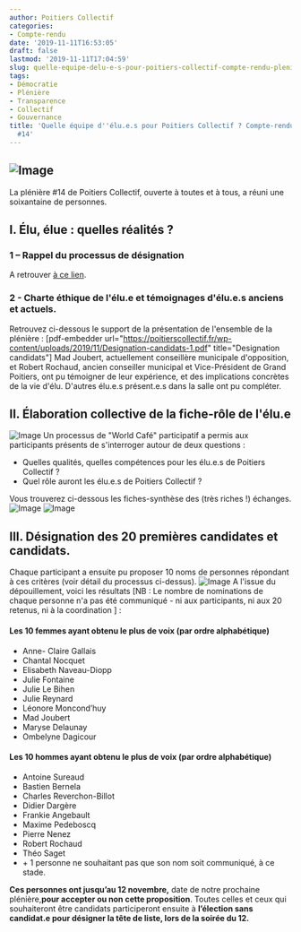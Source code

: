 ```yaml
---
author: Poitiers Collectif
categories:
- Compte-rendu
date: '2019-11-11T16:53:05'
draft: false
lastmod: '2019-11-11T17:04:59'
slug: quelle-equipe-delu-e-s-pour-poitiers-collectif-compte-rendu-pleniere-publique-14
tags:
- Démocratie
- Plénière
- Transparence
- Collectif
- Gouvernance
title: 'Quelle équipe d''élu.e.s pour Poitiers Collectif ? Compte-rendu Plénière Publique
  #14'
---
```


## ![Image](/images/2025/quelle-equipe-delu-e-s-pour-poitiers-collectif-compte-rendu-pleniere-publique-14/PLénière-14-LM.png)

La plénière #14 de Poitiers Collectif, ouverte à toutes et à tous, a réuni une soixantaine de personnes. 

## **I. Élu, élue : quelles réalités ?**

### **1 – Rappel du processus de désignation**

A retrouver [à ce lien](https://poitierscollectif.fr/processus-de-designation-des-candidat-e-s-de-poitiers-collectif/). 

### 2 - Charte éthique de l'élu.e et témoignages d'élu.e.s anciens et actuels.

Retrouvez ci-dessous le support de la présentation de l'ensemble de la plénière : [pdf-embedder url="https://poitierscollectif.fr/wp-content/uploads/2019/11/Designation-candidats-1.pdf" title="Designation candidats"]   Mad Joubert, actuellement conseillère municipale d'opposition, et Robert Rochaud, ancien conseiller municipal et Vice-Président de Grand Poitiers, ont pu témoigner de leur expérience, et des implications concrètes de la vie d'élu. D'autres élu.e.s présent.e.s dans la salle ont pu compléter.  

## II. Élaboration collective de la fiche-rôle de l'élu.e

![Image](/images/2025/quelle-equipe-delu-e-s-pour-poitiers-collectif-compte-rendu-pleniere-publique-14/EIo1XFWWkAcr7Zn.jpg) Un processus de "World Café" participatif a permis aux participants présents de s'interroger autour de deux questions : 

  * Quelles qualités, quelles compétences pour les élu.e.s de Poitiers Collectif ?
  * Quel rôle auront les élu.e.s de Poitiers Collectif ?

Vous trouverez ci-dessous les fiches-synthèse des (très riches !) échanges. ![Image](/images/2025/quelle-equipe-delu-e-s-pour-poitiers-collectif-compte-rendu-pleniere-publique-14/qualité-et-rôle-de-lélu-1024x724.jpg) ![Image](/images/2025/quelle-equipe-delu-e-s-pour-poitiers-collectif-compte-rendu-pleniere-publique-14/qualité-et-rôle-de-lélu2-1024x724.jpg) 

## III. Désignation des 20 premières candidates et candidats.

Chaque participant a ensuite pu proposer 10 noms de personnes répondant à ces critères (voir détail du processus ci-dessus).   ![Image](/images/2025/quelle-equipe-delu-e-s-pour-poitiers-collectif-compte-rendu-pleniere-publique-14/IMG_3556.jpg) A l'issue du dépouillement, voici les résultats [NB : Le nombre de nominations de chaque personne n'a pas été communiqué - ni aux participants, ni aux 20 retenus, ni à la coordination ] : 

#### Les 10 femmes ayant obtenu le plus de voix (par ordre alphabétique)

  * Anne- Claire Gallais
  * Chantal Nocquet
  * Elisabeth Naveau-Diopp
  * Julie Fontaine
  * Julie Le Bihen
  * Julie Reynard
  * Léonore Moncond’huy
  * Mad Joubert
  * Maryse Delaunay
  * Ombelyne Dagicour

#### Les 10 hommes ayant obtenu le plus de voix (par ordre alphabétique)

  * Antoine Sureaud
  * Bastien Bernela
  * Charles Reverchon-Billot
  * Didier Dargère
  * Frankie Angebault
  * Maxime Pedeboscq
  * Pierre Nenez
  * Robert Rochaud
  * Théo Saget
  * \+ 1 personne ne souhaitant pas que son nom soit communiqué, à ce stade.

**Ces personnes ont jusqu’au 12 novembre,** date de notre prochaine plénière,**pour accepter ou non cette proposition**. Toutes celles et ceux qui souhaiteront être candidats participeront ensuite à **l’élection sans candidat.e pour désigner la tête de liste, lors de la soirée du 12.**
